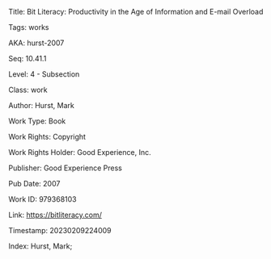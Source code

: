 Title:  Bit Literacy: Productivity in the Age of Information and E-mail Overload

Tags:   works

AKA:    hurst-2007

Seq:    10.41.1

Level:  4 - Subsection

Class:  work

Author: Hurst, Mark

Work Type: Book

Work Rights: Copyright

Work Rights Holder: Good Experience, Inc.

Publisher: Good Experience Press

Pub Date: 2007

Work ID: 979368103

Link:   https://bitliteracy.com/

Timestamp: 20230209224009

Index:  Hurst, Mark; 
